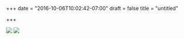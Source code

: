 +++
date = "2016-10-06T10:02:42-07:00"
draft = false
title = "untitled"

+++

<img src="https://s3-us-west-2.amazonaws.com/ginput/20160918_01_78.jpg">
<img src="https://s3-us-west-2.amazonaws.com/ginput/20160918_01_101.jpg">


